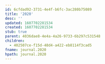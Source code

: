 ```yaml
---
id: 6cfdad92-3731-4e4f-b6fc-3ac280b75089
title: '2020'
desc: ''
updated: 1607702281534
created: 1607702281534
stub: true
parent: 4036dae8-4e4a-4a26-9733-6b297c531548
children:
  - 402507ce-f15d-48d4-a422-eb8114f3cad5
fname: journal.2020
hpath: journal.2020
---
```



